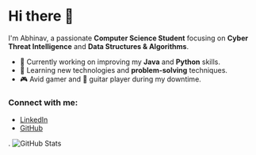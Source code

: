 # Hi there 👋
I'm Abhinav,
a passionate **Computer Science Student** focusing on **Cyber Threat Intelligence** and **Data Structures & Algorithms**.  

- 🔭 Currently working on improving my **Java** and **Python** skills.
- 🌱 Learning new technologies and **problem-solving** techniques.
- 🎮 Avid gamer and 🎸 guitar player during my downtime.

### Connect with me:
- [LinkedIn](https://www.linkedin.com/in/abhinav-a2a871236/)
- [GitHub](https://github.com/abhinav160)

.
![GitHub Stats](https://github-readme-stats.vercel.app/api?username=abhinav160&show_icons=true&theme=radical)
